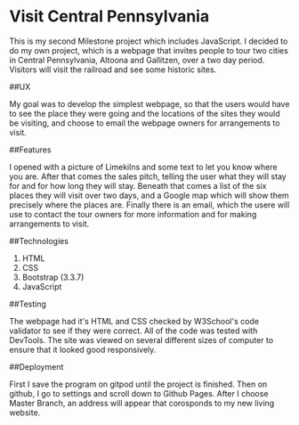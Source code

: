 # Visit Central Pennsylvania
This is my second Milestone project which includes JavaScript. I decided to do my own project, which is a webpage that invites people to tour two cities in Central Pennsylvania, Altoona and Gallitzen, over a two day period. Visitors will visit the railroad and see some historic sites.

##UX

My goal was to develop the simplest webpage, so that the users would have to see the place they were going and the locations of the sites they would be visiting, and choose to email the webpage owners for arrangements to visit. 

##Features

I opened with a picture of Limekilns and some text to let you know where you are. After that comes the sales pitch, telling the user what they will stay for and for how long they will stay. Beneath that comes a list of the six places they will visit over two days, and a Google map which will show them precisely where the places are. Finally there is an email, which the usere will use to contact the tour owners for more information and for making arrangements to visit.

##Technologies

1. HTML
2. CSS
3. Bootstrap (3.3.7)
4. JavaScript

##Testing

The webpage had it's HTML and CSS checked by W3School's code validator to see if they were correct. All of the code was tested with DevTools. The site was viewed on several different sizes of computer to ensure that it looked good responsively.

##Deployment

First I save the program on gitpod until the project is finished. Then on github, I go to settings and scroll down to Github Pages. After I choose Master Branch, an address will appear that corosponds to my new living website.

